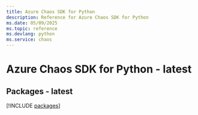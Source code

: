 ```yaml
---
title: Azure Chaos SDK for Python
description: Reference for Azure Chaos SDK for Python
ms.date: 05/09/2025
ms.topic: reference
ms.devlang: python
ms.service: chaos
---
```

# Azure Chaos SDK for Python - latest
## Packages - latest
[!INCLUDE [packages](chaos-index.md)]